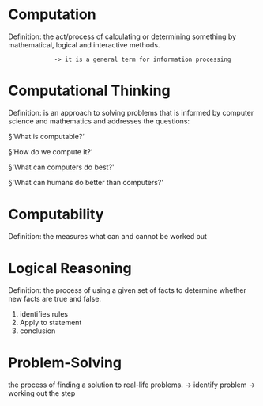 # Computation
Definition: the act/process of calculating or determining something by mathematical, logical and interactive methods.

				 -> it is a general term for information processing

# Computational Thinking
Definition: is an approach to solving problems that is informed by computer science and mathematics and addresses the questions:

§‘What is computable?‘

§‘How do we compute it?’

§'What can computers do best?'

§'What can humans do better than computers?'

# Computability
Definition: the measures what can and cannot be worked out

# Logical Reasoning
Definition: the process of using a given set of facts to determine whether new facts are true and false. 

1. identifies rules
2. Apply to statement
3. conclusion

# Problem-Solving

the process of finding a solution to real-life problems.
	-> identify problem -> working out the step
